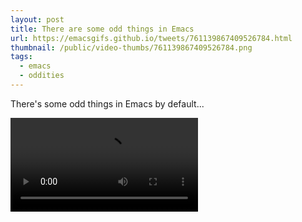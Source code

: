```yaml
---
layout: post
title: There are some odd things in Emacs
url: https://emacsgifs.github.io/tweets/761139867409526784.html
thumbnail: /public/video-thumbs/761139867409526784.png
tags:
  - emacs
  - oddities
---
```


There's some odd things in Emacs by default...

<video controls autoplay loop>
  <source src="/public/videos/761139867409526784.mp4" type="video/mp4">
    Sorry your browser does not support the video tag, maybe time to upgrade?
</video>
